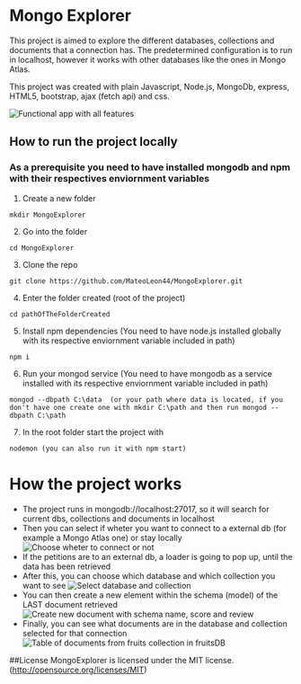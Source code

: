 # Mongo Explorer

This project is aimed to explore the different databases, collections and documents that a connection has. The predetermined configuration is to run in localhost, however it works with other databases like the ones in Mongo Atlas.

This project was created with plain Javascript, Node.js, MongoDb, express, HTML5, bootstrap, ajax (fetch api) and css.

![Functional app with all features](https://i.imgur.com/JkrL5eg.png "Full app")

## How to run the project locally
### As a prerequisite you need to have installed mongodb and npm with their respectives enviornment variables

1. Create a new folder
``` 
mkdir MongoExplorer
```
2. Go into the folder
```
cd MongoExplorer
```
3. Clone the repo
```
git clone https://github.com/MateoLeon44/MongoExplorer.git
```
4. Enter the folder created (root of the project)
```
cd pathOfTheFolderCreated
```
5. Install npm dependencies (You need to have node.js installed globally with its respective enviornment variable included in path)
```
npm i
```
6. Run your mongod service (You need to have mongodb as a service installed with its respective enviornment variable included in path)
```
mongod --dbpath C:\data  (or your path where data is located, if you don't have one create one with mkdir C:\path and then run mongod --dbpath C:\path
```
7. In the root folder start the project with
```
nodemon (you can also run it with npm start)
```

# How the project works

* The project runs in mongodb://localhost:27017, so it will search for current dbs, collections and documents in localhost
* Then you can select if wheter you want to connect to a external db (for example a Mongo Atlas one) or stay locally
![Choose wheter to connect or not](https://i.imgur.com/YEBRX3o.png "Connection")
* If the petitions are to an external db, a loader is going to pop up, until the data has been retrieved
* After this, you can choose which database and which collection you want to see
![Select database and collection](https://i.imgur.com/Al5TDWL.png "Select db/col")
* You can then create a new element within the schema (model) of the LAST document retrieved
![Create new document with schema name, score and review](https://i.imgur.com/UBeLdna.png  "New fruit document")
* Finally, you can see what documents are in the database and collection selected for that connection
![Table of documents from fruits collection in fruitsDB](https://i.imgur.com/uObajnK.png "Fruit documents")

##License
MongoExplorer is licensed under the MIT license. (http://opensource.org/licenses/MIT)
